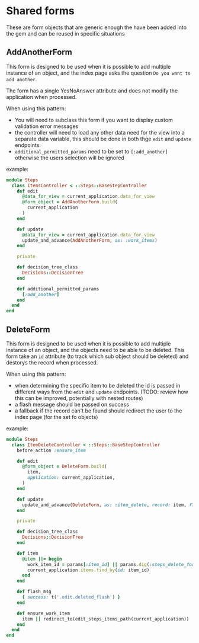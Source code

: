 # Shared forms

These are form objects that are generic enough the have been added into the gem
and can be reused in specific situations

## AddAnotherForm

This form is designed to be used when it is possible to add multiple instance of
an object, and the index page asks the question `Do you want to add another`.

The form has a single YesNoAnswer attribute and does not modify the application
when processed.

When using this pattern:
* You will need to subclass this form if you want to display custom validation
  error messages
*  the controller will need to load any other data need for
the view into a separate data variable, this should be done in both thge `edit`
and `update` endpoints.
* `additional_permitted_params` need to be set to `[:add_another]` otherwise
the users selection will be ignored

example:

```ruby
module Steps
  class ItemsController < ::Steps::BaseStepController
    def edit
      @data_for_view = current_application.data_for_view
      @form_object = AddAnotherForm.build(
        current_application
      )
    end

    def update
      @data_for_view = current_application.data_for_view
      update_and_advance(AddAnotherForm, as: :work_items)
    end

    private

    def decision_tree_class
      Decisions::DecisionTree
    end

    def additional_permitted_params
      [:add_another]
    end
  end
end
```

## DeleteForm

This form is designed to be used when it is possible to add multiple instance of
an object, and the objects need to be able to be deleted. This form take an `id`
attribute (to track which sub object should be deleted) and destorys the record
when processed.

When using this pattern:
* when determining the specific item to be deleted the id is passed in different
ways from the `edit` and `update` endpoints. (TODO: review how this can be
improved, potentially with nested routes)
* a flash message should be passed on success
* a fallback if the record can't be found should redirect the user to the index
page (for the set fo objects)

example:
```ruby
module Steps
  class ItemDeleteController < ::Steps::BaseStepController
    before_action :ensure_item

    def edit
      @form_object = DeleteForm.build(
        item,
        application: current_application,
      )
    end

    def update
      update_and_advance(DeleteForm, as: :item_delete, record: item, flash: flash_msg)
    end

    private

    def decision_tree_class
      Decisions::DecisionTree
    end

    def item
      @item ||= begin
        work_item_id = params[:item_id] || params.dig(:steps_delete_form, :id)
        current_application.items.find_by(id: item_id)
      end
    end

    def flash_msg
      { success: t('.edit.deleted_flash') }
    end

    def ensure_work_item
      item || redirect_to(edit_steps_items_path(current_application))
    end
  end
end
```
